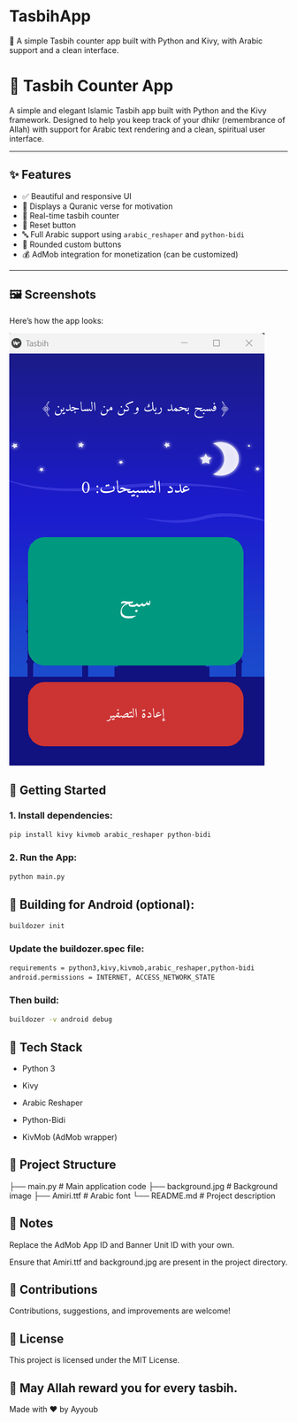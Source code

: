 # TasbihApp
📿 A simple Tasbih counter app built with Python and Kivy, with Arabic support and a clean interface.
# 📿 Tasbih Counter App

A simple and elegant Islamic Tasbih app built with Python and the Kivy framework. Designed to help you keep track of your dhikr (remembrance of Allah) with support for Arabic text rendering and a clean, spiritual user interface.

---

## ✨ Features

- ✅ Beautiful and responsive UI
- 📖 Displays a Quranic verse for motivation
- 🧮 Real-time tasbih counter
- 🔄 Reset button
- 🔤 Full Arabic support using `arabic_reshaper` and `python-bidi`
- 🎨 Rounded custom buttons
- 💰 AdMob integration for monetization (can be customized)

---

## 🖼️ Screenshots

Here’s how the app looks:

![Tasbih App Screenshot](screenshot.png)

## 🚀 Getting Started

### 1. Install dependencies:
```bash
pip install kivy kivmob arabic_reshaper python-bidi
```
### 2. Run the App:
```bash
python main.py
```
## 📱 Building for Android (optional):
```bash
buildozer init
```
### Update the buildozer.spec file:
```bash
requirements = python3,kivy,kivmob,arabic_reshaper,python-bidi
android.permissions = INTERNET, ACCESS_NETWORK_STATE
```
### Then build:
```bash
buildozer -v android debug
```
## 🧰 Tech Stack
* Python 3

* Kivy

* Arabic Reshaper

* Python-Bidi

* KivMob (AdMob wrapper)
  
## 📁 Project Structure

├── main.py              # Main application code
├── background.jpg       # Background image
├── Amiri.ttf            # Arabic font
└── README.md            # Project description

## 📌 Notes
Replace the AdMob App ID and Banner Unit ID with your own.

Ensure that Amiri.ttf and background.jpg are present in the project directory.

## 🤝 Contributions
Contributions, suggestions, and improvements are welcome!
## 📄 License
This project is licensed under the MIT License.

## 🙏 May Allah reward you for every tasbih.
Made with ❤️ by Ayyoub


